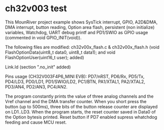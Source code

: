 # ch32v003 test

This MounRiver project example shows SysTick interrupt, GPIO, A2D&DMA, DMA interrupt, button reading,
Option area flash, persistent (non initialize) variables, Watchdog, UART debug printf and
PD1/SWIO as GPIO usage (commented in void GPIO_INIT(void)).

The following files are modified:
ch32v00x_flash.c & ch32v00x_flash.h (void FlashOptionData(uint8_t data0, uint8_t data1); and
void FlashOptionUser(uint16_t user); added)

Link.ld (section ".no_init" added)

 Pins usage (CH32V003F4P6_MINI EVB):
 PD7/nRST,
 PD6/Rx,
 PD5/Tx,
 PD4/LD3,
 PD0/LD1,
 PD1/SWIO/LD2,
 PC1/BTN,
 PA1/XTAL1,
 PA2/XTAL2,
 PD3/AN4,
 PD2/AN3,
 PC4/AN2.

The program constantly prints the value of three analog channels and the Vref channel and the DMA 
transfer counter. When you short press the button (up to 500ms), three bits of the button release 
counter are displayed on LD1..LD3. When the program starts, the reset counter saved in Data0 of the 
Option bytesis printed. Reset button if PD7 enabled supress whatchdog feeding and cause MCU reset.